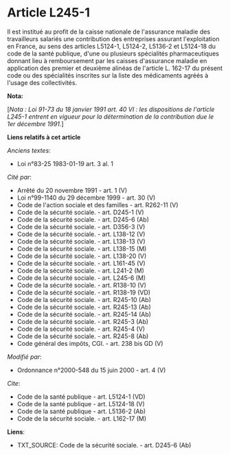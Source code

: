 # Article L245-1

Il est institué au profit de la caisse nationale de l'assurance maladie des travailleurs salariés une contribution des
entreprises assurant l'exploitation en France, au sens des articles L5124-1, L5124-2, L5136-2 et L5124-18 du code de la santé
publique, d'une ou plusieurs spécialités pharmaceutiques donnant lieu à remboursement par les caisses d'assurance maladie en
application des premier et deuxième alinéas de l'article L. 162-17 du présent code ou des spécialités inscrites sur la liste
des médicaments agréés à l'usage des collectivités.

**Nota:**

[*Nota : Loi 91-73 du 18 janvier 1991 art. 40 VI : les dispositions de l'article L245-1 entrent en vigueur pour la
détermination de la contribution due le 1er décembre 1991.*]

**Liens relatifs à cet article**

_Anciens textes_:

  - Loi n°83-25 1983-01-19 art. 3 al. 1

_Cité par_:

  - Arrêté du 20 novembre 1991 - art. 1 (V)
  - Loi n°99-1140 du 29 décembre 1999 - art. 30 (V)
  - Code de l'action sociale et des familles - art. R262-11 (V)
  - Code de la sécurité sociale. - art. D245-1 (V)
  - Code de la sécurité sociale. - art. D245-6 (Ab)
  - Code de la sécurité sociale. - art. D356-3 (V)
  - Code de la sécurité sociale. - art. L138-12 (V)
  - Code de la sécurité sociale. - art. L138-13 (V)
  - Code de la sécurité sociale. - art. L138-15 (M)
  - Code de la sécurité sociale. - art. L138-20 (V)
  - Code de la sécurité sociale. - art. L161-45 (V)
  - Code de la sécurité sociale. - art. L241-2 (M)
  - Code de la sécurité sociale. - art. L245-6 (M)
  - Code de la sécurité sociale. - art. R138-10 (V)
  - Code de la sécurité sociale. - art. R138-19 (VD)
  - Code de la sécurité sociale. - art. R245-10 (Ab)
  - Code de la sécurité sociale. - art. R245-13 (Ab)
  - Code de la sécurité sociale. - art. R245-14 (Ab)
  - Code de la sécurité sociale. - art. R245-3 (Ab)
  - Code de la sécurité sociale. - art. R245-4 (V)
  - Code de la sécurité sociale. - art. R245-8 (Ab)
  - Code général des impôts, CGI. - art. 238 bis GD (V)

_Modifié par_:

  - Ordonnance n°2000-548 du 15 juin 2000 - art. 4 (V)

_Cite_:

  - Code de la santé publique - art. L5124-1 (VD)
  - Code de la santé publique - art. L5124-18 (V)
  - Code de la santé publique - art. L5136-2 (Ab)
  - Code de la sécurité sociale. - art. L162-17 (M)

**Liens**:

  - TXT_SOURCE: Code de la sécurité sociale. - art. D245-6 (Ab)
